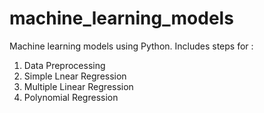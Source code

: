 # machine_learning_models
Machine learning models using Python. Includes steps for :
1. Data Preprocessing
2. Simple Lnear Regression
3. Multiple Linear Regression
4. Polynomial Regression
